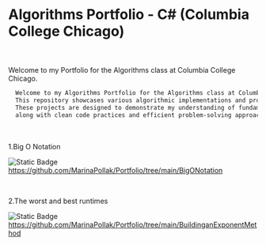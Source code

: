 # Algorithms Portfolio - C# (Columbia College Chicago)<br><br>

Welcome to my Portfolio for the Algorithms class at Columbia College Chicago. 

```bash
  Welcome to my Algorithms Portfolio for the Algorithms class at Columbia College Chicago. 
  This repository showcases various algorithmic implementations and problem-solving techniques developed in C#. 
  These projects are designed to demonstrate my understanding of fundamental and advanced algorithmic concepts, 
  along with clean code practices and efficient problem-solving approaches.

``` 



<br><br>
 1.Big O Notation 

![Static Badge](https://img.shields.io/badge/link-to?style=flat&color=%23747799)  https://github.com/MarinaPollak/Portfolio/tree/main/BigONotation


<br>

 2.The worst and best runtimes


 ![Static Badge](https://img.shields.io/badge/link-to?style=flat&color=%23747799)  https://github.com/MarinaPollak/Portfolio/tree/main/BuildinganExponentMethod

